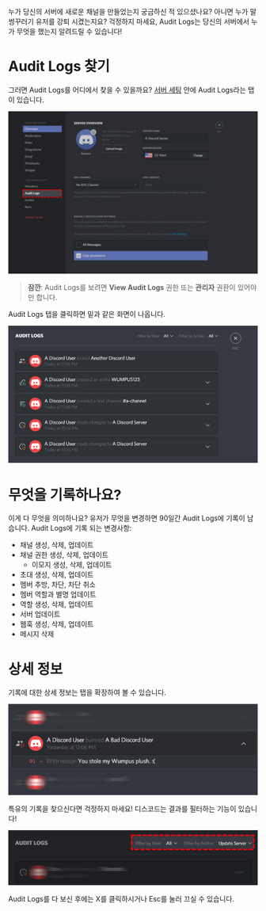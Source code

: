 <!-- TITLE:Audit Logs -->
<!-- SUBTITLE: Information about Discord's Audit Logs -->

누가 당신의 서버에 새로운 채널을 만들었는지 궁금하신 적 있으셨나요? 아니면 누가 말썽꾸러기 유저를 강퇴 시켰는지요? 걱정하지 마세요, Audit Logs는 당신의 서버에서 누가 무엇을 했는지 알려드릴 수 있습니다!

# Audit Logs 찾기
그러면 Audit Logs를 어디에서 찾을 수 있을까요? [서버 세팅](/server-settings) 안에 Audit Logs라는 탭이 있습니다.

![Audit Logs 2](/uploads/audit-logs/audit-logs-2.png "Audit Logs 2")

> **잠깐**: Audit Logs를 보려면 **View Audit Logs** 권한 또는 **관리자** 권환이 있어야만 합니다.

Audit Logs 탭을 클릭하면 밑과 같은 화면이 나옵니다.

![Audit Logs 3](/uploads/audit-logs/audit-logs-3.png "Audit Logs 3")

# 무엇을 기록하나요?

이게 다 무엇을 의미하나요? 유저가 무엇을 변경하면 90일간 Audit Logs에 기록이 남습니다. Audit Logs에 기록 되는 변경사항:

* 채널 생성, 삭제, 업데이트
* 채널 권한 생성, 삭제, 업데이트
	* 이모지 생성, 삭제, 업데이트
* 초대 생성, 삭제, 업데이트
* 멤버 추방, 차단, 차단 취소
* 멤버 역할과 별명 업데이트
* 역할 생성, 삭제, 업데이트
* 서버 업데이트
* 웹훅 생성, 삭제, 업데이트
* 메시지 삭제


# 상세 정보
기록에 대한 상세 정보는 탭을 확장하여 볼 수 있습니다.

![Audit Logs 1](/uploads/audit-logs/audit-logs-1.png "Audit Logs 1")

특유의 기록을 찾으신다면 걱정하지 마세요! 디스코드는 결과를 필터하는 기능이 있습니다!

![Audit Logs 4](/uploads/audit-logs/audit-logs-4.png "Audit Logs 4")

Audit Logs를 다 보신 후에는 X를 클릭하시거나 Esc를 눌러 끄실 수 있습니다.
